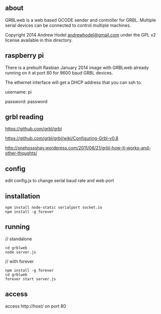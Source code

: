 ## about

GRBLweb is a web based GCODE sender and controller for GRBL.  Multiple serial devices can be connected to control multiple machines.

Copyright 2014 Andrew Hodel andrewhodel@gmail.com under the GPL v2 license available in this directory.

## raspberry pi

There is a prebuilt Rasbian January 2014 image with GRBLweb already running on it at port 80 for 9600 baud GRBL devices.

The ethernet interface will get a DHCP address that you can ssh to.

username: pi

password: password

## grbl reading

https://github.com/grbl/grbl

https://github.com/grbl/grbl/wiki/Configuring-Grbl-v0.8

http://onehossshay.wordpress.com/2011/08/21/grbl-how-it-works-and-other-thoughts/

## config

edit config.js to change serial baud rate and web port

## installation

```
npm install node-static serialport socket.io
npm install -g forever
```

## running

// standalone
```
cd grblweb
node server.js
```

// with forever
```
npm install -g forever
cd grblweb
forever start server.js
```

## access

access http://host/ on port 80
